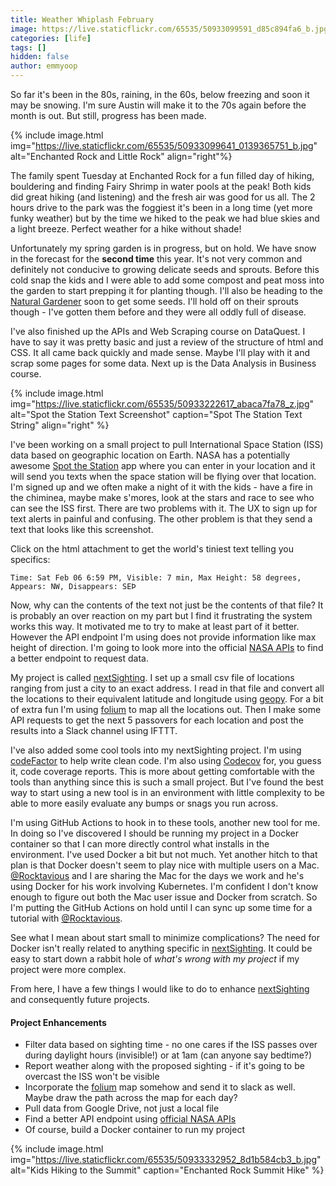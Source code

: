 ```yaml
---
title: Weather Whiplash February
image: https://live.staticflickr.com/65535/50933099591_d85c894fa6_b.jpg
categories: [life]
tags: []
hidden: false
author: emmyoop
---
```


So far it's been in the 80s, raining, in the 60s, below freezing and soon it may be snowing.  I'm sure Austin will make it to the 70s again before the month is out.  But still, progress has been made.  

{% include image.html img="https://live.staticflickr.com/65535/50933099641_0139365751_b.jpg" alt="Enchanted Rock and Little Rock" align="right"%}


The family spent Tuesday at Enchanted Rock for a fun filled day of hiking, bouldering and finding Fairy Shrimp in water pools at the peak!  Both kids did great hiking (and listening) and the fresh air was good for us all.  The 2 hours drive to the park was the foggiest it's been in a long time (yet more funky weather) but by the time we hiked to the peak we had blue skies and a light breeze.  Perfect weather for a hike without shade!

Unfortunately my spring garden is in progress, but on hold.  We have snow in the forecast for the **second time** this year.  It's not very common and definitely not conducive to growing delicate seeds and sprouts.  Before this cold snap the kids and I were able to add some compost and peat moss into the garden to start prepping it for planting though.  I'll also be heading to the [Natural Gardener](https://tngaustin.com/) soon to get some seeds.  I'll hold off on their sprouts though - I've gotten them before and they were all oddly full of disease.   

I've also finished up the APIs and Web Scraping course on DataQuest.  I have to say it was pretty basic and just a review of the structure of html and CSS.  It all came back quickly and made sense.  Maybe I'll play with it and scrap some pages for some data.  Next up is the Data Analysis in Business course.

{% include image.html img="https://live.staticflickr.com/65535/50933222617_abaca7fa78_z.jpg" alt="Spot the Station Text Screenshot" caption="Spot The Station Text String" align="right" %}

I've been working on a small project to pull International Space Station (ISS) data based on geographic location on Earth.  NASA has a potentially awesome [Spot the Station](https://spotthestation.nasa.gov/) app where you can enter in your location and it will send you texts when the space station will be flying over that location.  I'm signed up and we often make a night of it with the kids - have a fire in the chiminea, maybe make s'mores, look at the stars and race to see who can see the ISS first.  There are two problems with it.  The UX to sign up for text alerts in painful and confusing.  The other problem is that they send a text that looks like this screenshot.

Click on the html attachment to get the world's tiniest text telling you specifics:

    Time: Sat Feb 06 6:59 PM, Visible: 7 min, Max Height: 58 degrees, Appears: NW, Disappears: SE­Þ

Now, why can the contents of the text not just be the contents of that file?  It is probably an over reaction on my part but I find it frustrating the system works this way.  It motivated me to try to make at least part of it better.  However the API endpoint I'm using does not provide information like max height of direction.  I'm going to look more into the official [NASA APIs](https://api.nasa.gov/) to find a better endpoint to request data.

My project is called [nextSighting](https://github.com/emmyoop/nextSighting).  I set up a small csv file of locations ranging from just a city to an exact address.  I read in that file and convert all the locations to their equivalent latitude and longitude using [geopy](https://geopy.readthedocs.io/en/stable/).  For a bit of extra fun I'm using [folium](https://python-visualization.github.io/folium/) to map all the locations out.  Then I make some API requests to get the next 5 passovers for each location and post the results into a Slack channel using IFTTT.

I've also added some cool tools into my nextSighting project.  I'm using [codeFactor](https://www.codefactor.io) to help write clean code.  I'm also using [Codecov](https://codecov.io/) for, you guess it, code coverage reports.  This is more about getting comfortable with the tools than anything since this is such a small project.  But I've found the best way to start using a new tool is in an environment with little complexity to be able to more easily evaluate any bumps or snags you run across.

I'm using GitHub Actions to hook in to these tools, another new tool for me.  In doing so I've discovered I should be running my project in a Docker container so that I can more directly control what installs in the environment.  I've used Docker a bit but not much.  Yet another hitch to that plan is that Docker doesn't seem to play nice with multiple users on a Mac.  [@Rocktavious](https://twitter.com/rocktavious) and I are sharing the Mac for the days we work and he's using Docker for his work involving Kubernetes.  I'm confident I don't know enough to figure out both the Mac user issue and Docker from scratch.  So I'm putting the GitHub Actions on hold until I can sync up some time for a tutorial with [@Rocktavious](https://twitter.com/rocktavious).

See what I mean about start small to minimize complications?  The need for Docker isn't really related to anything specific in [nextSighting](https://github.com/emmyoop/nextSighting).  It could be easy to start down a rabbit hole of *what's wrong with my project* if my project were more complex.

From here, I have a few things I would like to do to enhance [nextSighting](https://github.com/emmyoop/nextSighting) and consequently future projects.

#### Project Enhancements

- Filter data based on sighting time - no one cares if the ISS passes over during daylight hours (invisible!) or at 1am (can anyone say bedtime?)
- Report weather along with the proposed sighting - if it's going to be overcast the ISS won't be visible
- Incorporate the [folium](https://python-visualization.github.io/folium/) map somehow and send it to slack as well.  Maybe draw the path across the map for each day?
- Pull data from Google Drive, not just a local file
- Find a better API endpoint using [official NASA APIs](https://api.nasa.gov/)
- Of course, build a Docker container to run my project

{% include image.html img="https://live.staticflickr.com/65535/50933332952_8d1b584cb3_b.jpg" alt="Kids Hiking to the Summit" caption="Enchanted Rock Summit Hike" %}
